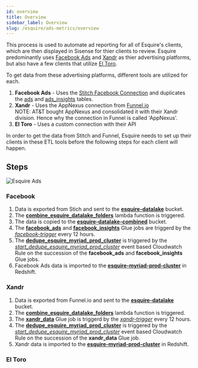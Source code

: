 ```yaml
---
id: overview
title: Overview
sidebar_label: Overview
slug: /esquire/ads-metrics/overview
---
```


This process is used to automate ad reporting for all of Esquire's clients, which are then displayed in Sisense for thier clients to review. Esquire predominantly uses [Facebook Ads](https://www.facebook.com/business/ads) and [Xandr](https://www.xandr.com/) as thier advertising platforms, but also have a few clients that utilize [El Toro](https://eltoro.com/).

To get data from these advertising platforms, different tools are utilized for each. 
   1. **Facebook Ads** - Uses the [Stitch Facebook Connection](https://www.stitchdata.com/docs/integrations/saas/facebook-ads) and duplicates the [ads](https://www.stitchdata.com/docs/integrations/saas/facebook-ads#ads) and [ads_insights](https://www.stitchdata.com/docs/integrations/saas/facebook-ads#ads-insights) tables. 
   2. **Xandr** - Uses the AppNexus connection from [Funnel.io](0https://funnel.io/) <br /> 
   NOTE: AT&T bought AppNexus and consolidated it with their Xandr division. Hence why the connection in Funnel is called 'AppNexus'.
   3. **El Toro** - Uses a custom connection with their API
 
 In order to get the data from Stitch and Funnel, Esquire needs to set up their clients in these ETL tools before the following steps for each client will happen.
   
## Steps 
![Esquire Ads](https://user-images.githubusercontent.com/51334006/107279316-e21f4880-6a24-11eb-9ab5-14d429eb5cc4.png)

### Facebook
1. Data is exported from Stich and sent to the [**esquire-datalake**](https://s3.console.aws.amazon.com/s3/buckets/esquire-datalake?region=us-east-2&tab=objects) bucket.
2. The [**combine_esquire_datalake_folders**](https://us-east-2.console.aws.amazon.com/lambda/home?region=us-east-2#/functions/combine_esquire_datalake_folders?tab=configuration) lambda function is triggered.
3. The data is copied to the [**esquire-datalake-combined**](https://s3.console.aws.amazon.com/s3/buckets/esquire-datalake-combined?region=us-east-2&tab=objects) bucket. 
4. The [**facebook_ads**](https://us-east-2.console.aws.amazon.com/glue/home?region=us-east-2#editJob:isNewlyCreated=false;jobName=facebook_ads) and [**facebook_insights**](https://us-east-2.console.aws.amazon.com/glue/home?region=us-east-2#editJob:isNewlyCreated=false;jobName=facebook_insights) Glue jobs are triggerd by the [*facebook-trigger*](https://us-east-2.console.aws.amazon.com/glue/home?region=us-east-2#trigger:name=facebook-trigger) every 12 hours. 
5. The [**dedupe_esquire_myriad_prod_cluster**](https://us-east-2.console.aws.amazon.com/lambda/home?region=us-east-2#/functions/dedupe_esquire_myriad_prod_cluster?tab=configuration) is triggered by the [*start_dedupe_esquire_myriad_prod_cluster*](https://us-east-2.console.aws.amazon.com/cloudwatch/home?region=us-east-2#rules:name=start_dedupe_esquire_myriad_prod_cluster) event based Cloudwatch Rule on the succession of the **facebook_ads** and **facebook_insights** Glue jobs. 
6. Facebook Ads data is imported to the [**esquire-myriad-prod-cluster**](https://us-east-2.console.aws.amazon.com/redshiftv2/home?region=us-east-2#cluster-details?cluster=esquire-myriad-prod-cluster) in Redshift. 

### Xandr 
1. Data is exported from Funnel.io and sent to the [**esquire-datalake**](https://s3.console.aws.amazon.com/s3/buckets/esquire-datalake?region=us-east-2&tab=objects) bucket.
2. The [**combine_esquire_datalake_folders**](https://us-east-2.console.aws.amazon.com/lambda/home?region=us-east-2#/functions/combine_esquire_datalake_folders?tab=configuration) lambda function is triggered.
4. The [**xandr_data**](https://us-east-2.console.aws.amazon.com/glue/home?region=us-east-2#editJob:isNewlyCreated=false;jobName=xandr_data) Glue job is triggerd by the [*xandr-trigger*](https://us-east-2.console.aws.amazon.com/glue/home?region=us-east-2#trigger:name=facebook-trigger) every 12 hours. 
5. The [**dedupe_esquire_myriad_prod_cluster**](https://us-east-2.console.aws.amazon.com/lambda/home?region=us-east-2#/functions/dedupe_esquire_myriad_prod_cluster?tab=configuration) is triggered by the [*start_dedupe_esquire_myriad_prod_cluster*](https://us-east-2.console.aws.amazon.com/cloudwatch/home?region=us-east-2#rules:name=start_dedupe_esquire_myriad_prod_cluster) event based Cloudwatch Rule on the succession of the **xandr_data** Glue job. 
6. Xandr data is imported to the [**esquire-myriad-prod-cluster**](https://us-east-2.console.aws.amazon.com/redshiftv2/home?region=us-east-2#cluster-details?cluster=esquire-myriad-prod-cluster) in Redshift. 

### El Toro
